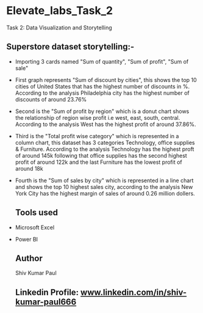 # Elevate_labs_Task_2
Task 2: Data Visualization and Storytelling

## Superstore dataset storytelling:-
- Importing 3 cards named "Sum of quantity", "Sum of profit", "Sum of sale"
- First graph represents "Sum of discount by cities", this shows the top 10 cities of United States
  that has the highest number of discounts in %. According to the analysis Philadelphia city has the highest number
  of discounts of around 23.76%

- Second is the "Sum of profit by region" which is a donut chart shows the relationship of region wise profit i.e west,
  east, south, central. According to the analysis West has the highest profit of around 37.86%.

- Third is the "Total profit wise category" which is represented in a column chart, this dataset has 3 categories Technology,
  office supplies & Furniture. According to the analysis Technology has the highest proft of around 145k following that office supplies
  has the second highest profit of around 122k and the last Furniture has the lowest profit of around 18k

- Fourth is the "Sum of sales by city" which is represented in a line chart and shows the top 10 highest sales city, according to the
  analysis New York City has the highest margin of sales of around 0.26 million dollers.

  ## Tools used
- Microsoft Excel
- Power BI

  ## Author
  Shiv Kumar Paul
  ## Linkedin Profile: www.linkedin.com/in/shiv-kumar-paul666
  
  
